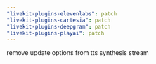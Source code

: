 ```yaml
---
"livekit-plugins-elevenlabs": patch
"livekit-plugins-cartesia": patch
"livekit-plugins-deepgram": patch
"livekit-plugins-playai": patch
---
```


remove update options from tts synthesis stream
